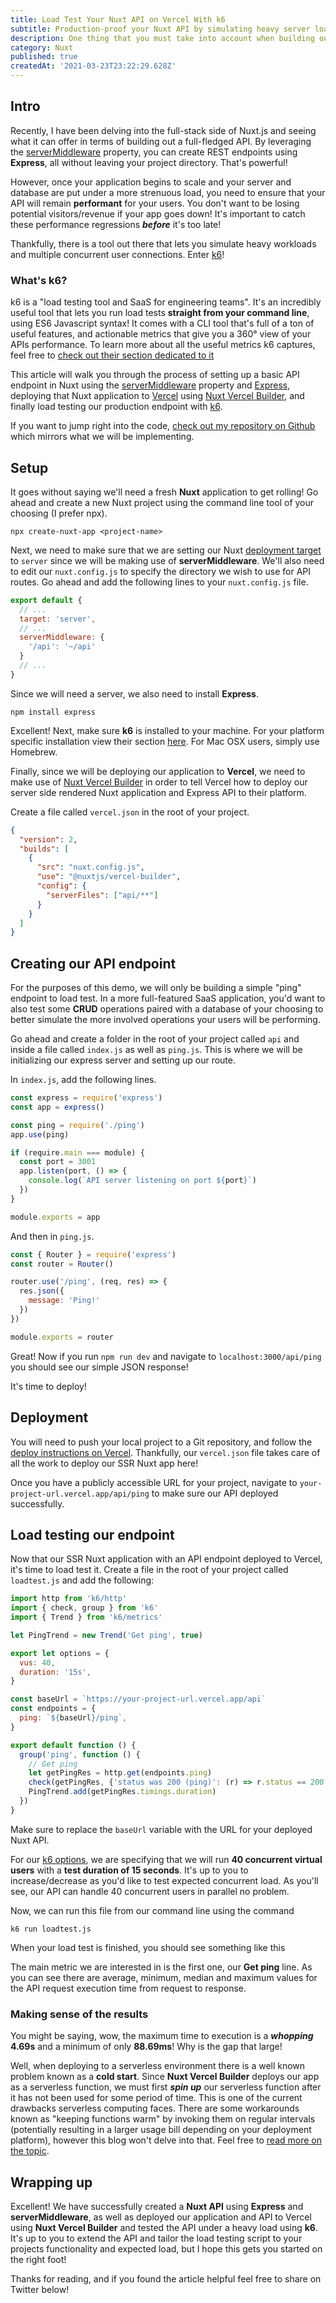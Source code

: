 ```yaml
---
title: Load Test Your Nuxt API on Vercel With k6
subtitle: Production-proof your Nuxt API by simulating heavy server load
description: One thing that you must take into account when building out an API is server load and performance across multiple user connections. Learn how to leverage k6 to test your Nuxt API deployed on Vercel!
category: Nuxt
published: true
createdAt: '2021-03-23T23:22:29.628Z'
---
```


## Intro

Recently, I have been delving into the full-stack side of Nuxt.js and seeing what it can offer in terms of building out a full-fledged API. By leveraging the [serverMiddleware](https://nuxtjs.org/docs/2.x/configuration-glossary/configuration-servermiddleware) property, you can create REST endpoints using **Express**, all without leaving your project directory. That's powerful!

However, once your application begins to scale and your server and database are put under a more strenuous load, you need to ensure that your API will remain **performant** for your users. You don't want to be losing potential visitors/revenue if your app goes down! It's important to catch these performance regressions ***before*** it's too late! 

Thankfully, there is a tool out there that lets you simulate heavy workloads and multiple concurrent user connections. Enter [k6](https://k6.io/)!

<info-box :variant="'question'">
<h3 class="mt-0">What's k6?</h3>
k6 is a "load testing tool and SaaS for engineering teams". It's an incredibly useful tool that lets you run load tests <strong>straight from your command line</strong>, using ES6 Javascript syntax! It comes with a CLI tool that's full of a ton of useful features, and actionable metrics that give you a 360° view of your APIs performance. To learn more about all the useful metrics k6 captures, feel free to <a target="_blank" href="https://k6.io/docs/using-k6/metrics" rel="noopener noreferrer">check out their section dedicated to it</a>
</info-box>

This article will walk you through the process of setting up a basic API endpoint in Nuxt using the [serverMiddleware](https://nuxtjs.org/docs/2.x/configuration-glossary/configuration-servermiddleware/) property and [Express](https://expressjs.com/), deploying that Nuxt application to [Vercel](https://vercel.com/) using [Nuxt Vercel Builder](https://github.com/nuxt/vercel-builder), and finally load testing our production endpoint with [k6](https://k6.io/). 

<info-box>
If you want to jump right into the code, <a target="_blank" rel="noopener noreferrer" href="https://github.com/DavidTParks/nuxt-loadtest-example">check out my repository on Github</a> which mirrors what we will be implementing.
</info-box>

## Setup

It goes without saying we'll need a fresh **Nuxt** application to get rolling! Go ahead and create a new Nuxt project using the command line tool of your choosing (I prefer npx).

```
npx create-nuxt-app <project-name>
```

Next, we need to make sure that we are setting our Nuxt [deployment target](https://nuxtjs.org/docs/2.x/features/deployment-targets/) to `server` since we will be making use of **serverMiddleware**. We'll also need to edit our `nuxt.config.js` to specify the directory we wish to use for API routes. Go ahead and add the following lines to your `nuxt.config.js` file.

```javascript
export default {
  // ...
  target: 'server',
  // ...
  serverMiddleware: {
    '/api': '~/api'
  }
  // ...
}
```

Since we will need a server, we also need to install **Express**. 

```
npm install express
```

Excellent! Next, make sure **k6** is installed to your machine. For your platform specific installation view their section [here](https://k6.io/docs/getting-started/installation). For Mac OSX users, simply use Homebrew. 

Finally, since we will be deploying our application to **Vercel**, we need to make use of [Nuxt Vercel Builder](https://github.com/nuxt/vercel-builder) in order to tell Vercel how to deploy our server side rendered Nuxt application and Express API to their platform.

Create a file called `vercel.json` in the root of your project.

```json
{
  "version": 2,
  "builds": [
    {
      "src": "nuxt.config.js",
      "use": "@nuxtjs/vercel-builder",
      "config": {
        "serverFiles": ["api/**"]
      }
    }
  ]
}
```

## Creating our API endpoint

For the purposes of this demo, we will only be building a simple "ping" endpoint to load test. In a more full-featured SaaS application, you'd want to also test some **CRUD** operations paired with a database of your choosing to better simulate the more involved operations your users will be performing.

Go ahead and create a folder in the root of your project called `api` and inside a file called `index.js` as well as `ping.js`. This is where we will be initializing our express server and setting up our route. 

In `index.js`, add the following lines. 

```javascript
const express = require('express')
const app = express()

const ping = require('./ping')
app.use(ping)

if (require.main === module) {
  const port = 3001
  app.listen(port, () => {
    console.log(`API server listening on port ${port}`)
  })
}

module.exports = app
```

And then in `ping.js`.

```javascript
const { Router } = require('express')
const router = Router()

router.use('/ping', (req, res) => {
  res.json({
    message: 'Ping!'
  })
})

module.exports = router
```

Great! Now if you run `npm run dev` and navigate to `localhost:3000/api/ping` you should see our simple JSON response!

It's time to deploy!

## Deployment

You will need to push your local project to a Git repository, and follow the [deploy instructions on Vercel](https://vercel.com/docs/platform/deployments). Thankfully, our `vercel.json` file takes care of all the work to deploy our SSR Nuxt app here! 

Once you have a publicly accessible URL for your project, navigate to `your-project-url.vercel.app/api/ping` to make sure our API deployed successfully.

## Load testing our endpoint

Now that our SSR Nuxt application with an API endpoint deployed to Vercel, it's time to load test it. Create a file in the root of your project called `loadtest.js` and add the following:

```javascript
import http from 'k6/http'
import { check, group } from 'k6'
import { Trend } from 'k6/metrics'

let PingTrend = new Trend('Get ping', true)

export let options = {
  vus: 40,
  duration: '15s',
}

const baseUrl = `https://your-project-url.vercel.app/api`
const endpoints = {
  ping: `${baseUrl}/ping`,
}

export default function () {
  group('ping', function () {
    // Get ping
    let getPingRes = http.get(endpoints.ping)
    check(getPingRes, {'status was 200 (ping)': (r) => r.status == 200 })
    PingTrend.add(getPingRes.timings.duration)
  })
}
```

Make sure to replace the `baseUrl` variable with the URL for your deployed Nuxt API.

For our [k6 options](https://k6.io/docs/using-k6/options), we are specifying that we will run **40 concurrent virtual users** with a **test duration of 15 seconds**. It's up to you to increase/decrease as you'd like to test expected concurrent load. As you'll see, our API can handle 40 concurrent users in parallel no problem.

Now, we can run this file from our command line using the command

```
k6 run loadtest.js
```

When your load test is finished, you should see something like this

<imgix-image :alt="'Terminal results showing the results of a k6 loadtest'" :src="'https://davidparksdev.imgix.net/loadtest-nuxt-app/k6-results.png'"></imgix-image>

The main metric we are interested in is the first one, our **Get ping** line. As you can see there are average, minimum, median and maximum values for the API request execution time from request to response.

### Making sense of the results

You might be saying, wow, the maximum time to execution is a ***whopping*** **4.69s** and a minimum of only **88.69ms**! Why is the gap that large!

Well, when deploying to a serverless environment there is a well known problem known as a **cold start**. Since **Nuxt Vercel Builder** deploys our app as a serverless function, we must first ***spin up*** our serverless function after it has not been used for some period of time. This is one of the current drawbacks serverless computing faces. There are some workarounds known as "keeping functions warm" by invoking them on regular intervals (potentially resulting in a larger usage bill depending on your deployment platform), however this blog won't delve into that. Feel free to [read more on the topic](https://www.serverless.com/blog/keep-your-lambdas-warm).

## Wrapping up

Excellent! We have successfully created a **Nuxt API** using **Express** and **serverMiddleware**, as well as deployed our application and API to Vercel using **Nuxt Vercel Builder** and tested the API under a heavy load using **k6**. It's up to you to extend the API and tailor the load testing script to your projects functionality and expected load, but I hope this gets you started on the right foot!

Thanks for reading, and if you found the article helpful feel free to share on Twitter below!